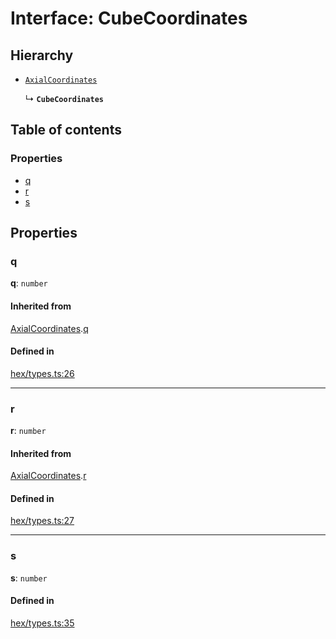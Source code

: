 # Interface: CubeCoordinates

## Hierarchy

- [`AxialCoordinates`](AxialCoordinates.md)

  ↳ **`CubeCoordinates`**

## Table of contents

### Properties

- [q](CubeCoordinates.md#q)
- [r](CubeCoordinates.md#r)
- [s](CubeCoordinates.md#s)

## Properties

### <a id="q" name="q"></a> q

 **q**: `number`

#### Inherited from

[AxialCoordinates](AxialCoordinates.md).[q](AxialCoordinates.md#q)

#### Defined in

[hex/types.ts:26](https://github.com/flauwekeul/honeycomb/blob/next/src/hex/types.ts#L26)

___

### <a id="r" name="r"></a> r

 **r**: `number`

#### Inherited from

[AxialCoordinates](AxialCoordinates.md).[r](AxialCoordinates.md#r)

#### Defined in

[hex/types.ts:27](https://github.com/flauwekeul/honeycomb/blob/next/src/hex/types.ts#L27)

___

### <a id="s" name="s"></a> s

 **s**: `number`

#### Defined in

[hex/types.ts:35](https://github.com/flauwekeul/honeycomb/blob/next/src/hex/types.ts#L35)
